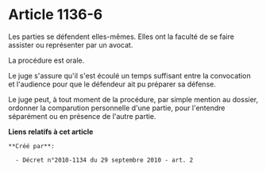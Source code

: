 # Article 1136-6

Les parties se défendent elles-mêmes. Elles ont la faculté de se faire assister ou représenter par un avocat. 

La procédure est orale. 

Le juge s'assure qu'il s'est écoulé un temps suffisant entre la convocation et l'audience pour que le défendeur ait pu
préparer sa défense. 

Le juge peut, à tout moment de la procédure, par simple mention au dossier, ordonner la comparution personnelle d'une partie,
pour l'entendre séparément ou en présence de l'autre partie.

**Liens relatifs à cet article**

	**Créé par**:

	  - Décret n°2010-1134 du 29 septembre 2010 - art. 2
